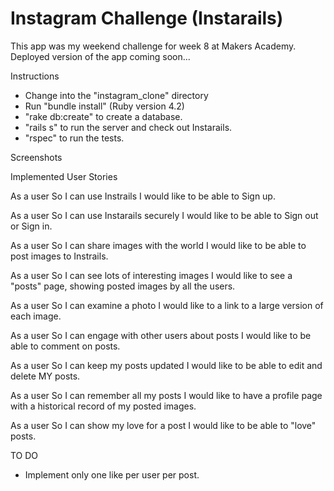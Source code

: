Instagram Challenge (Instarails)
===================

This app was my weekend challenge for week 8 at Makers Academy. Deployed version of the app coming soon...

Instructions
* Change into the "instagram_clone" directory
* Run "bundle install" (Ruby version 4.2)
* "rake db:create" to create a database.
* "rails s" to run the server and check out Instarails.
* "rspec" to run the tests.

Screenshots

Implemented User Stories

As a user
So I can use Instrails
I would like to be able to Sign up.

As a user
So I can use Instarails securely
I would like to be able to Sign out or Sign in.

As a user
So I can share images with the world
I would like to be able to post images to Instrails.

As a user
So I can see lots of interesting images
I would like to see a "posts" page, showing posted images by all the users.

As a user
So I can examine a photo
I would like to a link to a large version of each image.

As a user
So I can engage with other users about posts
I would like to be able to comment on posts.

As a user
So I can keep my posts updated
I would like to be able to edit and delete MY posts.

As a user
So I can remember all my posts
I would like to have a profile page with a historical record of my posted images.

As a user
So I can show my love for a post
I would like to be able to "love" posts.

TO DO
* Implement only one like per user per post.
